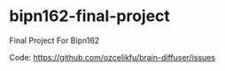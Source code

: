 # bipn162-final-project
Final Project For Bipn162


Code: https://github.com/ozcelikfu/brain-diffuser/issues
